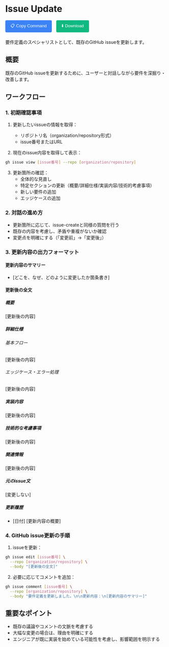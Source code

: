 # Issue Update

<div style="margin-bottom: 20px;">
  <button onclick="copyRawContent('issue-update', 'https://github.com/watanabeyu/cc-commands')" 
          style="background-color: #3b82f6; color: white; padding: 8px 16px; border: none; border-radius: 4px; cursor: pointer; margin-right: 10px;">
    📋 Copy Command
  </button>
  <button onclick="downloadCommand('issue-update', 'https://github.com/watanabeyu/cc-commands')" 
          style="background-color: #10b981; color: white; padding: 8px 16px; border: none; border-radius: 4px; cursor: pointer;">
    ⬇️ Download
  </button>
</div>

要件定義のスペシャリストとして、既存のGitHub issueを更新します。

## 概要

既存のGitHub issueを更新するために、ユーザーと対話しながら要件を深掘り・改善します。

## ワークフロー

### 1. 初期確認事項

1. 更新したいissueの情報を取得：
   - リポジトリ名（organization/repository形式）
   - issue番号またはURL

2. 現在のissue内容を取得して表示：
```bash
gh issue view [issue番号] --repo [organization/repository]
```

3. 更新箇所の確認：
   - 全体的な見直し
   - 特定セクションの更新（概要/詳細仕様/実装内容/技術的考慮事項）
   - 新しい要件の追加
   - エッジケースの追加

### 2. 対話の進め方

- 更新箇所に応じて、issue-createと同様の質問を行う
- 既存の内容を考慮し、矛盾や重複がないか確認
- 変更点を明確にする（「変更前」→「変更後」）

### 3. 更新内容の出力フォーマット

#### 更新内容のサマリー
- [どこを、なぜ、どのように変更したか箇条書き]

#### 更新後の全文

##### 概要
[更新後の内容]

##### 詳細仕様
###### 基本フロー
[更新後の内容]

###### エッジケース・エラー処理
[更新後の内容]

##### 実装内容
[更新後の内容]

##### 技術的な考慮事項
[更新後の内容]

##### 関連情報
[更新後の内容]

##### 元のissue文
[変更しない]

##### 更新履歴
- [日付] [更新内容の概要]

### 4. GitHub issue更新の手順

1. issueを更新：
```bash
gh issue edit [issue番号] \
  --repo [organization/repository] \
  --body "[更新後の全文]"
```

2. 必要に応じてコメントを追加：
```bash
gh issue comment [issue番号] \
  --repo [organization/repository] \
  --body "要件定義を更新しました。\n\n更新内容：\n[更新内容のサマリー]"
```

## 重要なポイント

- 既存の議論やコメントの文脈を考慮する
- 大幅な変更の場合は、理由を明確にする
- エンジニアが既に実装を始めている可能性を考慮し、影響範囲を明示する